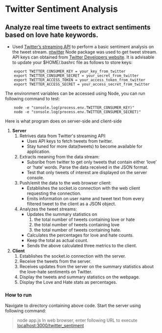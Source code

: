 # Twitter Sentiment Analysis

## Analyze real time tweets to extract sentiments based on love hate keywords.

* Used [Twitter’s streaming API](https://dev.twitter.com/streaming/public) to perform a basic sentiment analysis on the tweet stream. [ntwitter](https://www.npmjs.com/package/ntwitter) Node package was used to get tweet stream. API keys can obtained from [Twitter Developers website](http://apps.twitter.com). It is advisable to update your $HOME/.bashrc file as follows to store keys:
```
	export TWITTER_CONSUMER_KEY = your_key_from_twitter
	export TWITTER_CONSUMER_SECRET = your_secret_from_twitter
	export TWITTER_ACCESS_TOKEN = your_access_token_from_twitter
	export TWITTER_ACCESS_SECRET = your_access_secret_from_twitter
```
The environment variables can be accessed using Node, you can run following command to test: 
```
	node -e "console.log(process.env.TWITTER_CONSUMER_KEY)"
	node -e "console.log(process.env.TWITTER_CONSUMER_SECRET)"
```

Here is what program does on server-side and client-side
1. **Server**
	1. Retrives data from Twitter's streaming API:
		* Uses API keys to fetch tweets from twitter.
		* Stay tuned for more data(tweets) to become available for application.
	2. Extracts meaning from the data stream:
		* Subsribe from twitter to get only tweets that contain either ‘love’ or ‘hate’ words. Parse the data received in the JSON format.
		* Test that only tweets of interest are displayed on the server console.
	3. Push/emit the data to the web browser client:
		* Establishes the socket.io connection with the web client requesting the connection.
		* Emits information on user name and tweet text from every filtered tweet to the client as a JSON object.
	4. Analyzes the tweet streams:
		* Updates the summary statistics on
			1. the total number of tweets containing love or hate
			2. the total number of tweets containing love
			3. the total number of tweets containing hate.
		* Calculates the percentages for love and hate counts.
		* Keep the total as actual count.
		* Sends the above calculated three metrics to the client.
2. **Client**
	1. Establishes the socket.io connection with the server.
	2. Receive the tweets from the server.
	4. Receives updates from the server on the summary statistics about the love-hate sentiments on Twitter.
	5. Display the tweets and summary statistics on the webpage.
	6. Display the Love and Hate stats as percentages.

### How to run
Navigate to directory containing above code. Start the server using following command:
>  node app.js
In web browser, enter following URL to execute [localhost:3000/twitter_sentiment](http://localhost:3000/twitter_sentiment)